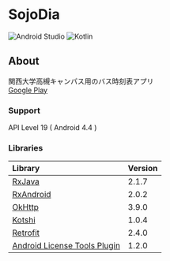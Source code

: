 
#  SojoDia  
![Android Studio](https://img.shields.io/badge/Android%20Studio-3.2%20beta5-green.svg)
![Kotlin](https://img.shields.io/badge/kotlin-1.2.51-yellow.svg)

## About  
関西大学高槻キャンパス用のバス時刻表アプリ  
[Google Play](https://play.google.com/store/apps/details?id=com.numero.sojodia)  

### Support  
API Level 19 ( Android 4.4 )

### Libraries  
|Library|Version|
|:-----------|:-----------|
|[RxJava](https://github.com/ReactiveX/RxJava)|2.1.7|
|[RxAndroid](https://github.com/ReactiveX/RxAndroid)|2.0.2|
|[OkHttp](https://github.com/square/okhttp)|3.9.0|
|[Kotshi](https://github.com/ansman/kotshi)|1.0.4|
|[Retrofit](https://github.com/square/retrofit)|2.4.0|
|[Android License Tools Plugin](https://github.com/cookpad/license-tools-plugin)|1.2.0|
